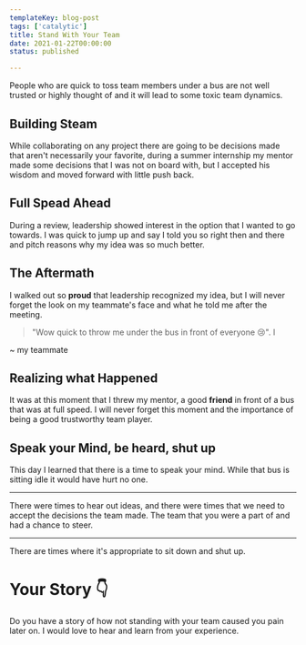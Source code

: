 ```yaml
---
templateKey: blog-post
tags: ['catalytic']
title: Stand With Your Team
date: 2021-01-22T00:00:00
status: published

---
```



People who are quick to toss team members under a bus are not well trusted or
highly thought of and it will lead to some toxic team dynamics.

## Building Steam

While collaborating on any project there are going to be decisions made that
aren't necessarily your favorite, during a summer internship my mentor made
some decisions that I was not on board with, but I accepted his wisdom and
moved forward with little push back.

## Full Spead Ahead

During a review, leadership showed interest in the option that I wanted to go
towards.  I was quick to jump up and say I  told you so right then and there
and pitch reasons why my idea was so much better.

## The Aftermath

I walked out so **proud** that leadership recognized my idea, but I will never
forget the look on my teammate's face and what he told me after the meeting.

> "Wow quick to throw me under the bus in front of everyone 😢".   I

~ my teammate

## Realizing what Happened

It was at this moment that I threw my mentor, a good **friend** in front of a
bus that was at full speed.  I will never forget this moment and the importance
of being a good trustworthy team player.

## Speak your Mind, be heard, shut up

This day I learned that there is a time to speak your mind.  While that bus is
sitting idle it would have hurt no one.

---

There were times to hear out ideas, and there were times that we need to accept
the decisions the team made.  The team that you were a part of and had a chance
to steer.

---

There are times where it's appropriate to sit down and shut up.

# Your Story 👇

Do you have a story of how not standing with your team caused you pain later
on.  I would love to hear and learn from your experience.
